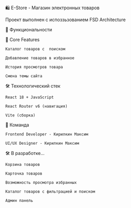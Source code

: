 🛍️ E-Store - Магазин электронных товаров

Проект выполнен с испоззьзованием FSD Architecture

🚀 Функциональности

🎯 Core Features

    Каталог товаров с  поиском

    Добавление товаров в избранное

    История просмотров товара

    Смена темы сайта

🛠 Технологический стек

    React 18 + JavaScript

    React Router v6 (навигация)

    Vite (сборка)

👥 Команда

    Frontend Developer - Кирилкин Максим

    UI/UX Designer - Кирилкин Максим 

🛠 В разработке...

    Корзина товаров

    Карточка товаров

    Возможность просмотра избранных

    Каталог товаров с фильтрацией и поиском

    Админ панель 